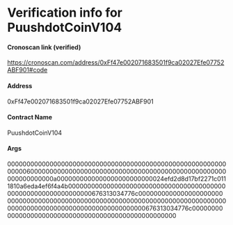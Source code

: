# Verification info for PuushdotCoinV104

#### Cronoscan link (verified)
https://cronoscan.com/address/0xFf47e002071683501f9ca02027Efe07752ABF901#code

#### Address
0xFf47e002071683501f9ca02027Efe07752ABF901

#### Contract Name
PuushdotCoinV104

#### Args
000000000000000000000000000000000000000000000000000000000000006000000000000000000000000000000000000000000000000000000000000000a0000000000000000000000000024efd2d8d17bf2271c0111810a6eda4ef6f4a4b000000000000000000000000000000000000000000000000000000000000000676313034776c0000000000000000000000000000000000000000000000000000000000000000000000000000000000000000000000000000000000000000000676313034776c0000000000000000000000000000000000000000000000000000
